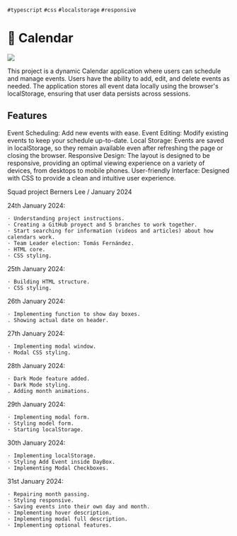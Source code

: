`#typescript` `#css` `#localstorage` `#responsive`

<h1>📅 Calendar</h1>

<img src="https://res.cloudinary.com/drp3zy62g/image/upload/v1717753502/Proyecto_nuevo_3_ansebt.jpg"/>

This project is a dynamic Calendar application where users can schedule and manage events. Users have the ability to add, edit, and delete events as needed. The application stores all event data locally using the browser's localStorage, ensuring that user data persists across sessions.

<h2>Features</h2>
Event Scheduling: Add new events with ease.
Event Editing: Modify existing events to keep your schedule up-to-date.
Local Storage: Events are saved in localStorage, so they remain available even after refreshing the page or closing the browser.
Responsive Design: The layout is designed to be responsive, providing an optimal viewing experience on a variety of devices, from desktops to mobile phones.
User-friendly Interface: Designed with CSS to provide a clean and intuitive user experience.

Squad project Berners Lee / January 2024

24th January 2024:

    · Understanding project instructions.
    · Creating a GitHub proyect and 5 branches to work together.
    · Start searching for information (videos and articles) about how calendars work.
    · Team Leader election: Tomás Fernández.
    · HTML core.
    · CSS styling.

25th January 2024:

    · Building HTML structure.
    · CSS styling.

26th January 2024:

    · Implementing function to show day boxes.
    . Showing actual date on header.

27th January 2024:

    · Implementing modal window.
    · Modal CSS styling.

28th January 2024:

    · Dark Mode feature added.
    · Dark Mode styling.
    . Adding month animations.

29th January 2024:

    · Implementing modal form.
    · Styling model form.
    · Starting localStorage.

30th January 2024:

    · Implementing localStorage.
    · Styling Add Event inside DayBox.
    · Implementing Modal Checkboxes.

31st January 2024:

    · Repairing month passing.
    · Styling responsive.
    · Saving events into their own day and month.
    · Implementing hover description.
    · Implementing modal full description.
    · Implementing optional features.
